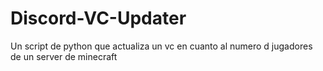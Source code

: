 # Discord-VC-Updater
Un script de python que actualiza un vc en cuanto al numero d jugadores de un server de minecraft

